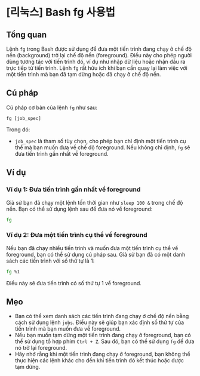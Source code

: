 # [리눅스] Bash fg 사용법

## Tổng quan
Lệnh `fg` trong Bash được sử dụng để đưa một tiến trình đang chạy ở chế độ nền (background) trở lại chế độ nền (foreground). Điều này cho phép người dùng tương tác với tiến trình đó, ví dụ như nhập dữ liệu hoặc nhận đầu ra trực tiếp từ tiến trình. Lệnh `fg` rất hữu ích khi bạn cần quay lại làm việc với một tiến trình mà bạn đã tạm dừng hoặc đã chạy ở chế độ nền.

## Cú pháp
Cú pháp cơ bản của lệnh `fg` như sau:
```
fg [job_spec]
```
Trong đó:
- `job_spec` là tham số tùy chọn, cho phép bạn chỉ định một tiến trình cụ thể mà bạn muốn đưa về chế độ foreground. Nếu không chỉ định, `fg` sẽ đưa tiến trình gần nhất về foreground.

## Ví dụ
### Ví dụ 1: Đưa tiến trình gần nhất về foreground
Giả sử bạn đã chạy một lệnh tốn thời gian như `sleep 100 &` trong chế độ nền. Bạn có thể sử dụng lệnh sau để đưa nó về foreground:
```bash
fg
```

### Ví dụ 2: Đưa một tiến trình cụ thể về foreground
Nếu bạn đã chạy nhiều tiến trình và muốn đưa một tiến trình cụ thể về foreground, bạn có thể sử dụng cú pháp sau. Giả sử bạn đã có một danh sách các tiến trình với số thứ tự là 1:
```bash
fg %1
```
Điều này sẽ đưa tiến trình có số thứ tự 1 về foreground.

## Mẹo
- Bạn có thể xem danh sách các tiến trình đang chạy ở chế độ nền bằng cách sử dụng lệnh `jobs`. Điều này sẽ giúp bạn xác định số thứ tự của tiến trình mà bạn muốn đưa về foreground.
- Nếu bạn muốn tạm dừng một tiến trình đang chạy ở foreground, bạn có thể sử dụng tổ hợp phím `Ctrl + Z`. Sau đó, bạn có thể sử dụng `fg` để đưa nó trở lại foreground.
- Hãy nhớ rằng khi một tiến trình đang chạy ở foreground, bạn không thể thực hiện các lệnh khác cho đến khi tiến trình đó kết thúc hoặc được tạm dừng.